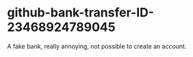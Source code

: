 # github-bank-transfer-ID-23468924789045
A fake bank, really annoying, not possible to create an account. 
